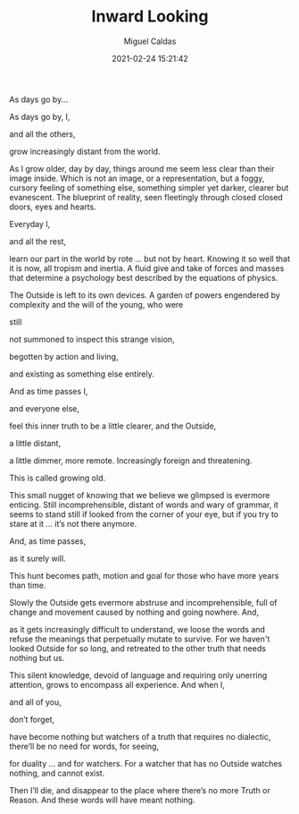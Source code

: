 ﻿---
layout: source/_posts
title: Inward Looking
author: Miguel Caldas
date: 2021-02-24 15:21:42
---


As days go by...

As days go by, I,

and all the others,

grow increasingly distant from the world.

As I grow older,
day by day,
things around me seem less clear than their image inside.
Which is not an image,
or a representation,
but a foggy, cursory feeling of something else,
something simpler yet darker,
clearer but evanescent.
The blueprint of reality, seen fleetingly through closed closed doors, eyes and hearts.

Everyday I,

and all the rest,

learn our part in the world by rote … but not by heart.
Knowing it so well that it is now,
all tropism and inertia.
A fluid give and take of forces and masses that determine a psychology best described by the equations of physics.


The Outside is left to its own devices. A garden of powers engendered by complexity and the will of the young,
who were

still

not summoned to inspect this strange vision,

begotten by action and living,

and existing as something else entirely.

And as time passes I,

and everyone else,

feel this inner truth to be a little clearer, and the Outside,

a little distant,

a little dimmer,
more remote.
Increasingly foreign and threatening.

This is called growing old.

This small nugget of knowing that we believe we glimpsed is evermore enticing.
Still incomprehensible,
distant of words and wary of grammar,
it seems to stand still if looked from the corner of your eye,
but if you try to stare at it …
it’s not there anymore.

And,
as time passes,

as it surely will.

This hunt becomes path, motion and goal for those who have more years than time.

Slowly the Outside gets evermore abstruse and incomprehensible,
full of change and movement caused by nothing and going nowhere.
And,

as it gets increasingly difficult to understand,
we loose the words and refuse the meanings that perpetually mutate to survive.
For we haven't looked Outside for so long,
and retreated to the other truth that needs nothing but us.

This silent knowledge,
devoid of language and requiring only unerring attention,
grows to encompass all experience.
And when I,

and all of you,

don’t forget,

have become nothing but watchers of a truth that requires no dialectic,
there’ll be no need for words,
for seeing,

for duality …
and for watchers.
For a watcher that has no Outside watches nothing, and cannot exist.

Then I’ll die,
and disappear to the place where there’s no more Truth or Reason.
And these words will have meant nothing.
